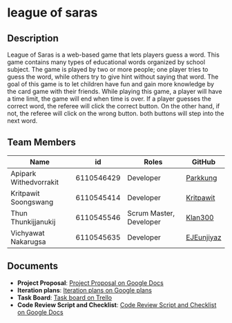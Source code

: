 # league of saras
## Description
League of Saras is a web-based game that lets players guess a word. This game contains many types of educational words organized by school subject. The game is played by two or more people; one player tries to guess the word, while others try to give hint without saying that word. The goal of this game is to let children have fun and gain more knowledge by the card game with their friends.
While playing this game, a player will have a time limit, the game will end when time is over. If a player guesses the correct word, the referee will click the correct button. On the other hand, if not, the referee will click on the wrong button. both buttons will step into the next word.

## Team Members
| Name                   | id         | Roles                    | GitHub                                        |
|------------------------|------------|--------------------------|-----------------------------------------------|
| Apipark Withedvorrakit | 6110546429 | Developer                | [Parkkung](https://github.com/Parkkung )                  |
| Kritpawit Soongswang   | 6110545414 | Developer                | [Kritpawit](https://github.com/kornkritpawit)              |
| Thun Thunkijjanukij    | 6110545546 | Scrum Master, Developer  | [Klan300](https://github.com/Klan300)           |
| Vichyawat Nakarugsa    | 6110545635 | Developer                | [EJEunjiyaz](https://github.com/EJEunjiyaz)     |


## Documents
- **Project Proposal**: [Project Proposal on Google Docs](https://docs.google.com/document/d/1kjmwQOL9fKmXiI1_uqLdV-asIle4mSzEQGIRGIKzBFo/edit#)
- **Iteration plans**: [Iteration plans on Google plans](https://docs.google.com/document/d/1C6C2YfqwmR7YsCBz39rs0z9va9YHM7S1Zz55n6cdEh8/edit)
- **Task Board**: [Task board on Trello](https://trello.com/b/5IZQzFnU/league-of-saras)
- **Code Review Script and Checklist**: [Code Review Script and Checklist on Google Docs](https://docs.google.com/document/d/1zPOBC1oeVHnR0qHtA764ClV9Aj7-xVub59CRoCc4p6o/edit?usp=sharing)
